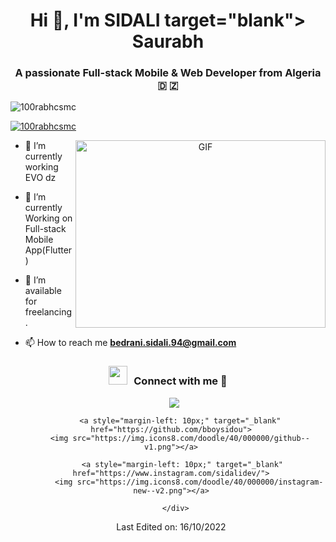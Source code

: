 <h1 align="center">Hi 👋, I'm SIDALI target="blank">
Saurabh</a></h1>
<h3 align="center">A passionate Full-stack Mobile & Web Developer from Algeria &#x1F1E9; &#x1F1FF;</h3>

<p align="left"> <img src="https://komarev.com/ghpvc/?username=100rabhcsmc&label=Profile%20views&color=0e75b6&style=flat" alt="100rabhcsmc" /> </p>

<p align="left"> <a href="https://twitter.com/100rabhcsmc" target="blank"><img src="https://img.shields.io/twitter/follow/100rabhcsmc?logo=twitter&style=for-the-badge" alt="100rabhcsmc" /></a> </p>

<a target="_blank" align="center">
  <img align="right" top="500" height="300" width="400" alt="GIF" src="https://media.giphy.com/media/SWoSkN6DxTszqIKEqv/giphy.gif">
</a>

- 🔭 I’m currently working EVO dz

- 🌱 I’m currently Working on Full-stack Mobile App(Flutter)

- 🤝 I’m available for freelancing.

- 📫 How to reach me **bedrani.sidali.94@gmail.com**

<h3 align="center" > <img src="https://media.giphy.com/media/iY8CRBdQXODJSCERIr/giphy.gif" width="30" height="30" style="margin-right: 10px;">Connect with me 🤝 </h3>

<p align="center">

 <div align="center"  class="icons-social" style="margin-left: 10px;">
        <a style="margin-left: 10px;"  target="_blank" href="https://www.linkedin.com/in/sidali-bedrani-1588b416b/">
			<img src="https://img.icons8.com/doodle/40/000000/linkedin--v2.png"></a>
   
        <a style="margin-left: 10px;" target="_blank" href="https://github.com/bboysidou">
		<img src="https://img.icons8.com/doodle/40/000000/github--v1.png"></a>
   
		 <a style="margin-left: 10px;" target="_blank" href="https://www.instagram.com/sidalidev/">
			<img src="https://img.icons8.com/doodle/40/000000/instagram-new--v2.png"></a>

      </div>

</p>




Last Edited on: 16/10/2022
